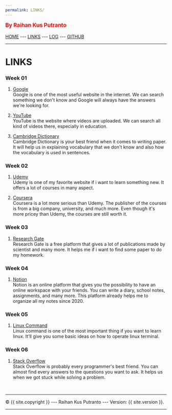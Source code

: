 ```yaml
---
permalink: LINKS/
---
```

<span style="color:red; font-weight:bold; font-size:larger;">By Raihan Kus Putranto</span>
<br><br>
[HOME](https://raihankp.github.io/os222/) ---
[LINKS](https://raihankp.github.io/os222/LINKS/) ---
[LOG](TXT/mylog.txt) ---
[GITHUB](https://github.com/raihankp/os222)
<br>
<hr>

# LINKS

### Week 01

1. [Google](https://www.google.com/)<br>
Google is one of the most useful website in the internet. We can search something we don't know and Google will always have the answers we're looking for.

2. [YouTube](https://www.youtube.com/)<br>
YouTube is the website where videos are uploaded. We can search all kind of videos there, especially in education.

3. [Cambridge Dictionary](https://dictionary.cambridge.org/)<br>
Cambridge Dictionary is your best friend when it comes to writing paper. It will help us in explaining vocabulary that we don't know and also how the vocabulary is used in sentences.  

### Week 02

1. [Udemy](https://www.udemy.com/)<br>
Udemy is one of my favorite website if i want to learn something new. It offers a lot of courses in many aspect.

2. [Coursera](https://www.coursera.org/)<br>
Coursera is a lot more serious than Udemy. The publisher of the courses is from a big company, university, and much more. Even though it's more pricey than Udemy, the courses are still worth it.

### Week 03

1. [Research Gate](https://www.researchgate.net/)<br>
Research Gate is a free platform that gives a lot of publications made by scientist and many more. It helps me if i want to find some paper to do my homework.

### Week 04

1. [Notion](https://www.notion.so/)<br>
Notion is an online platform that gives you the possibility to have an online workspace with your friends. You can write a diary, school notes, assignments, and many more. This platform already helps me to organize all my notes since 2020.

### Week 05
1. [Linux Command](https://www.javatpoint.com/linux-commands)<br>
Linux command is one of the most important thing if you want to learn linux. It'll give you some basic ideas on how to operate linux terminal.

### Week 06
1. [Stack Overflow](https://stackoverflow.com/)<br>
Stack Overflow is probably every programmer's best friend. You can almost find every answers to the questions you want to ask. It helps us when we got stuck while solving a problem.

<br>
<hr>
&copy; {{ site.copyright }} --- Raihan Kus Putranto --- Version: {{ site.version }}.
<hr>
<br>
